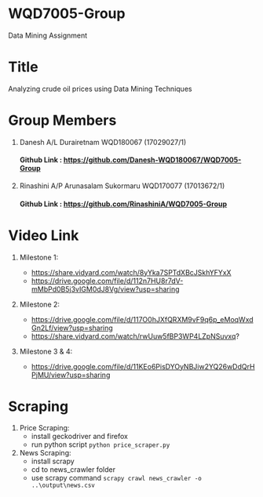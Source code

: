 # WQD7005-Group
Data Mining Assignment


# Title
Analyzing crude oil prices using Data Mining Techniques

# Group Members
1. Danesh A/L Durairetnam  WQD180067  (17029027/1)
   #### Github Link : https://github.com/Danesh-WQD180067/WQD7005-Group
2. Rinashini A/P Arunasalam Sukormaru  WQD170077  (17013672/1)
   #### Github Link : https://github.com/RinashiniA/WQD7005-Group

# Video Link 
1. Milestone 1:
    * https://share.vidyard.com/watch/8yYka7SPTdXBcJSkhYFYxX 
    * https://drive.google.com/file/d/112n7HU8r7dV-mMbPd0B5j3vIGM0dJ8Vg/view?usp=sharing
    
2. Milestone 2:
    * https://drive.google.com/file/d/117O0hJXfQRXM9vF9q6p_eMoqWxdGn2Lf/view?usp=sharing
    * https://share.vidyard.com/watch/rwUuw5fBP3WP4LZpNSuvxq?

3. Milestone 3 & 4:
    * https://drive.google.com/file/d/11KEo6PisDYOyNBJiw2YQ26wDdQrHPjMU/view?usp=sharing
    
    
# Scraping

1. Price Scraping:
    -   install geckodriver and firefox
    -   run python script `python price_scraper.py`
2. News Scraping:
    -   install scrapy
    -   cd to news_crawler folder
    -   use scrapy command `scrapy crawl news_crawler -o ..\output\news.csv`

